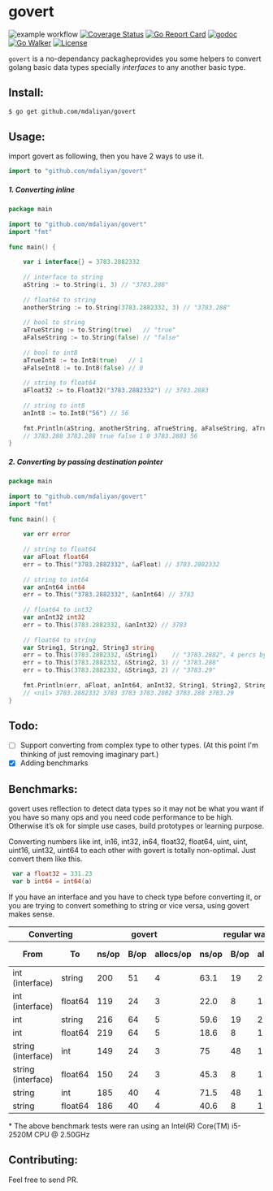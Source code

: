 # govert

![example workflow](https://github.com/mdaliyan/govert/actions/workflows/test.yml/badge.svg)
[![Coverage Status](https://coveralls.io/repos/github/mdaliyan/govert/badge.svg?branch=master)](https://coveralls.io/github/mdaliyan/govert?branch=master)
[![Go Report Card](https://goreportcard.com/badge/github.com/mdaliyan/govert?style=flat)](https://goreportcard.com/report/github.com/mdaliyan/govert)
[![godoc](https://godoc.org/github.com/mdaliyan/govert.svg?status.svg)](https://godoc.org/github.com/mdaliyan/govert)
[![Go Walker](http://gowalker.org/api/v1/badge)](https://gowalker.org/github.com/mdaliyan/govert) 
[![License](http://img.shields.io/badge/license-mit-blue.svg?style=flat)](https://raw.githubusercontent.com/labstack/echo/master/LICENSE)

`govert` is a no-dependancy packagheprovides you some helpers to convert golang basic data types specially _interfaces_ to any another basic type.
   
## Install:
````bash
$ go get github.com/mdaliyan/govert
````
    
## Usage:
    
import govert as following, then you have 2 ways to use it.
    
````go
import to "github.com/mdaliyan/govert"
````
    
##### 1. Converting inline
````go
package main
    
import to "github.com/mdaliyan/govert"
import "fmt"
    
func main() {
    
    var i interface{} = 3783.2882332
    
    // interface to string
    aString := to.String(i, 3) // "3783.288"
    
    // float64 to string
    anotherString := to.String(3783.2882332, 3) // "3783.288"
    
    // bool to string
    aTrueString := to.String(true)   // "true"
    aFalseString := to.String(false) // "false"
    
    // bool to int8
    aTrueInt8 := to.Int8(true)   // 1
    aFalseInt8 := to.Int8(false) // 0
    
    // string to float64
    aFloat32 := to.Float32("3783.2882332") // 3783.2883
    
    // string to int8
    anInt8 := to.Int8("56") // 56
    
    fmt.Println(aString, anotherString, aTrueString, aFalseString, aTrueInt8, aFalseInt8, aFloat32, anInt8)
    // 3783.288 3783.288 true false 1 0 3783.2883 56
}
````
    
##### 2. Converting by passing destination pointer
    
````go
package main
    
import to "github.com/mdaliyan/govert"
import "fmt"
    
func main() {
    
    var err error
    
    // string to float64
    var aFloat float64
    err = to.This("3783.2882332", &aFloat) // 3783.2882332
    
    // string to int64
    var anInt64 int64
    err = to.This("3783.2882332", &anInt64) // 3783
    
    // float64 to int32
    var anInt32 int32
    err = to.This(3783.2882332, &anInt32) // 3783
    
    // float64 to string
    var String1, String2, String3 string
    err = to.This(3783.2882332, &String1)    // "3783.2882", 4 percs by default
    err = to.This(3783.2882332, &String2, 3) // "3783.288"
    err = to.This(3783.2882332, &String3, 2) // "3783.29"
    
    fmt.Println(err, aFloat, anInt64, anInt32, String1, String2, String3)
    // <nil> 3783.2882332 3783 3783 3783.2882 3783.288 3783.29
}
```` 
    
## Todo:
- [ ] Support converting from complex type to other types. (At this point I'm thinking of just removing imaginary part.)
- [x] Adding benchmarks
 
## Benchmarks:
    
govert uses reflection to detect data types so it may not be what 
you want if you have so many ops and you need code performance to be high. 
Otherwise it’s ok for simple use cases, build prototypes or learning purpose.
   
Converting numbers like int, in16, int32, in64, float32, float64, uint, uint, uint16, uint32, 
uint64 to each other with govert is totally non-optimal. Just convert them like this.
    
````go
 var a float32 = 331.23
 var b int64 = int64(a)
````
    
If you have an interface and you have to check type before converting it, or you are
trying to convert something to string or vice versa, using govert makes sense.
    
<table>
    <thead>
      <tr>
        <th colspan="2">Converting</th>
        <th colspan="3">govert</th>
        <th colspan="3">regular way</th>
        <th>compare</th>
      </tr>
      <tr>
        <th>From</th>
        <th>To</th>
        <th>ns/op</th>
        <th>B/op</th>
        <th>allocs/op</th>
        <th>ns/op</th>
        <th>B/op</th>
        <th>allocs/op</th>
        <th>times slower</th>
      </tr>
    </thead>
    <tbody>
      <tr>
        <td>int (interface)</td>
        <td>string</td>
        <td>200</td>
        <td>51</td>
        <td>4</td>
        <td>63.1</td>
        <td>19</td>
        <td>2</td>
        <td>x3.2</td>
      </tr>
      <tr>
        <td>int (interface)</td>
        <td>float64</td>
        <td>119</td>
        <td>24</td>
        <td>3</td>
        <td>22.0</td>
        <td>8</td>
        <td>1</td>
        <td>x5.4</td>
      </tr>
      <tr>
        <td>int</td>
        <td>string</td>
        <td>216 </td>
        <td>64 </td>
        <td>5</td>
        <td>59.6 </td>
        <td>19</td>
        <td>2</td>
        <td>x11.6</td>
      </tr>
      <tr>
        <td>int</td>
        <td>float64</td>
        <td>219 </td>
        <td>64</td>
        <td>5</td>
        <td>18.6</td>
        <td>8</td>
        <td>1</td>
        <td>x12</td>
      </tr>
      <tr>
        <td>string (interface)</td>
        <td>int</td>
        <td>149 </td>
        <td>24</td>
        <td>3</td>
        <td>75</td>
        <td>48</td>
        <td>1</td>
        <td>x2</td>
      </tr>
      <tr>
        <td>string (interface)</td>
        <td>float64</td>
        <td>150 </td>
        <td>24</td>
        <td>3</td>
        <td>45.3 </td>
        <td>8</td>
        <td>1</td>
        <td>x3.3</td>
      </tr>
      <tr>
        <td>string</td>
        <td>int</td>
        <td>185 </td>
        <td>40</td>
        <td>4</td>
        <td>71.5 </td>
        <td>48</td>
        <td>1</td>
        <td>x2.6</td>
      </tr>
      <tr>
        <td>string</td>
        <td>float64</td>
        <td>186 </td>
        <td>40</td>
        <td>4</td>
        <td>40.6 </td>
        <td>8</td>
        <td>1</td>
        <td>x4.5</td>
      </tr>
    </tbody> 
</table>
* The above benchmark tests were ran using an Intel(R) Core(TM) i5-2520M CPU @ 2.50GHz
    
## Contributing:
    
Feel free to send PR.
